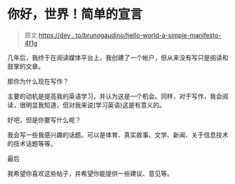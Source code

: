 # 你好，世界！简单的宣言

> 原文:[https://dev . to/brunogaudino/hello-world-a-simple-manifesto-4f1g](https://dev.to/brunogaudino/hello-world-a-simple-manifesto-4f1g)

几年后，我终于在阅读媒体平台上，我创建了一个帐户，但从来没有写只是阅读和鼓掌的文章。

那你为什么现在写作？

主要的动机是提高我的英语学习，并认为这是一个机会。同样，对于写作，我会阅读，很明显我知道，但对我来说(学习英语)这是有意义的。

好吧，但是你要写什么呢？

我会写一些我感兴趣的话题。可以是体育、真实故事、文学、新闻、关于信息技术的技术话题等等。

最后

我希望你喜欢这些帖子，并希望你能提供一些建议、意见等。